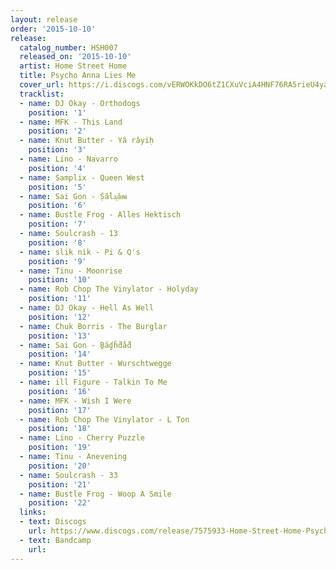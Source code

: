 ```yaml
---
layout: release
order: '2015-10-10'
release:
  catalog_number: HSH007
  released_on: '2015-10-10'
  artist: Home Street Home
  title: Psycho Anna Lies Me
  cover_url: https://i.discogs.com/vERWOKkDO6tZ1CXuVciA4HNF76RA5rieU4yaaw-FYUw/rs:fit/g:sm/q:90/h:600/w:600/czM6Ly9kaXNjb2dz/LWRhdGFiYXNlLWlt/YWdlcy9SLTc1NzU5/MzMtMTQ0NDM4NTgw/My02NDY4LmpwZWc.jpeg
  tracklist:
  - name: DJ Okay - Orthodogs
    position: '1'
  - name: MFK - This Land
    position: '2'
  - name: Knut Butter - Yâ râyiḥ
    position: '3'
  - name: Lino - Navarro
    position: '4'
  - name: Samplix - Queen West
    position: '5'
  - name: Sai Gon - Ṩăĺᶏăᵯ
    position: '6'
  - name: Bustle Frog - Alles Hektisch
    position: '7'
  - name: Soulcrash - 13
    position: '8'
  - name: slik nik - Pi & Q's
    position: '9'
  - name: Tinu - Moonrise
    position: '10'
  - name: Rob Chop The Vinylator - Holyday
    position: '11'
  - name: DJ Okay - Hell As Well
    position: '12'
  - name: Chuk Borris - The Burglar
    position: '13'
  - name: Sai Gon - Ḇȃɠȟƌåƌ
    position: '14'
  - name: Knut Butter - Wurschtwegge
    position: '15'
  - name: ill Figure - Talkin To Me
    position: '16'
  - name: MFK - Wish I Were
    position: '17'
  - name: Rob Chop The Vinylator - L Ton
    position: '18'
  - name: Lino - Cherry Puzzle
    position: '19'
  - name: Tinu - Anevening
    position: '20'
  - name: Soulcrash - 33
    position: '21'
  - name: Bustle Frog - Woop A Smile
    position: '22'
  links:
  - text: Discogs
    url: https://www.discogs.com/release/7575933-Home-Street-Home-Psycho-Anna-Lies-Me
  - text: Bandcamp
    url:
---
```

